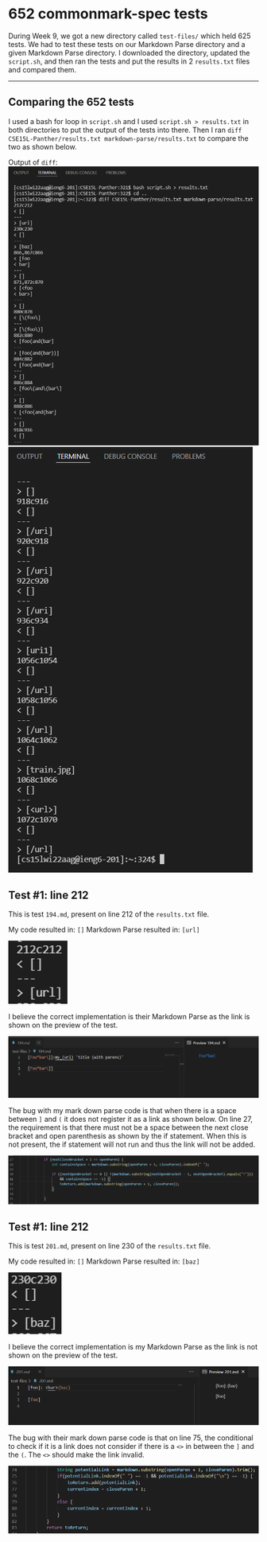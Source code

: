 # 652 commonmark-spec tests
During Week 9, we got a new directory called `test-files/` which held 625 tests. We had to test these tests on our Markdown Parse directory and a given Markdown Parse directory. I downloaded the directory, updated the `script.sh`, and then ran the tests and put the results in 2 `results.txt` files and compared them.

---
## Comparing the 652 tests

I used a bash for loop in `script.sh` and I used `script.sh > results.txt` in both directories to put the output of the tests into there. Then I ran `diff CSE15L-Panther/results.txt markdown-parse/results.txt` to compare the two as shown below.

Output of `diff`:
![Image](/labReport5Images/diff1.PNG) 
![Image](/labReport5Images/diff2.PNG)

## Test #1: line 212

This is test `194.md`, present on line 212 of the `results.txt` file.

My code resulted in: `[]`
Markdown Parse resulted in: `[url]`

![Image](/labReport5Images/test1.PNG)

I believe the correct implementation is their Markdown Parse as the link is shown on the preview of the test.

![Image](/labReport5Images/test194.PNG)

The bug with my mark down parse code is that when there is a space between `]` and `(` it does not register it as a link as shown below. On line 27, the requirement is that there must not be a space between the next close bracket and open parenthesis as shown by the if statement. When this is not present, the if statement will not run and thus the link will not be added.

![Image](/labReport5Images/line27.PNG)

## Test #1: line 212

This is test `201.md`, present on line 230 of the `results.txt` file.

My code resulted in: `[]`
Markdown Parse resulted in: `[baz]`

![Image](/labReport5Images/test2.PNG)

I believe the correct implementation is my Markdown Parse as the link is not shown on the preview of the test.

![Image](/labReport5Images/test201.PNG)

The bug with their mark down parse code is that on line 75, the conditional to check if it is a link does not consider if there is a `<>` in between the `]` and the `(`. The `<>` should make the link invalid.

![Image](/labReport5Images/line75.PNG)




